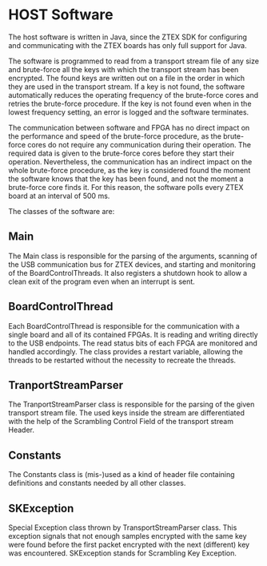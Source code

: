 # HOST Software

The host software is written in Java, since the ZTEX SDK for configuring and communicating with the ZTEX
boards has only full support for Java.

The software is programmed to read from a transport stream file of any size and brute-force all the keys with
which the transport stream has been encrypted. The found keys are written out on a file in the order in which
they are used in the transport stream. If a key is not found, the software automatically reduces the operating
frequency of the brute-force cores and retries the brute-force procedure. If the key is not found even when in the
lowest frequency setting, an error is logged and the software terminates.

The communication between software and FPGA has no direct impact on the performance and speed of the
brute-force procedure, as the brute-force cores do not require any communication during their operation. The
required data is given to the brute-force cores before they start their operation. Nevertheless, the communication
has an indirect impact on the whole brute-force procedure, as the key is considered found the moment the
software knows that the key has been found, and not the moment a brute-force core finds it. For this reason, the
software polls every ZTEX board at an interval of 500 ms. 

The classes of the software are:

## Main
The Main class is responsible for the parsing of the arguments, scanning of the USB communication bus
for ZTEX devices, and starting and monitoring of the BoardControlThreads. It also registers a shutdown
hook to allow a clean exit of the program even when an interrupt is sent.

## BoardControlThread
Each BoardControlThread is responsible for the communication with a single board and all of its contained
FPGAs. It is reading and writing directly to the USB endpoints. The read status bits of each FPGA
are monitored and handled accordingly. The class provides a restart variable, allowing the threads to be
restarted without the necessity to recreate the threads.

## TranportStreamParser
The TranportStreamParser class is responsible for the parsing of the given transport stream file. The used
keys inside the stream are differentiated with the help of the Scrambling Control Field of the transport 
stream Header.

## Constants
The Constants class is (mis-)used as a kind of header file containing definitions and 
constants needed by all other classes.

## SKException
Special Exception class thrown by TransportStreamParser class.
This exception signals that not enough samples encrypted with the same key were found before
the first packet encrypted with the next (different) key was encountered.
SKException stands for Scrambling Key Exception.